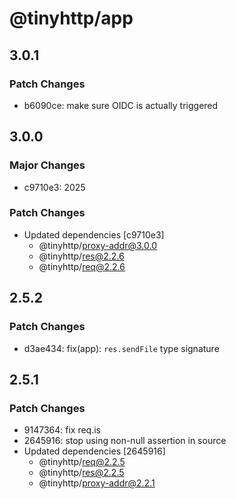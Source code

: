 # @tinyhttp/app

## 3.0.1

### Patch Changes

- b6090ce: make sure OIDC is actually triggered

## 3.0.0

### Major Changes

- c9710e3: 2025

### Patch Changes

- Updated dependencies [c9710e3]
  - @tinyhttp/proxy-addr@3.0.0
  - @tinyhttp/res@2.2.6
  - @tinyhttp/req@2.2.6

## 2.5.2

### Patch Changes

- d3ae434: fix(app): `res.sendFile` type signature

## 2.5.1

### Patch Changes

- 9147364: fix req.is
- 2645916: stop using non-null assertion in source
- Updated dependencies [2645916]
  - @tinyhttp/req@2.2.5
  - @tinyhttp/res@2.2.5
  - @tinyhttp/proxy-addr@2.2.1
